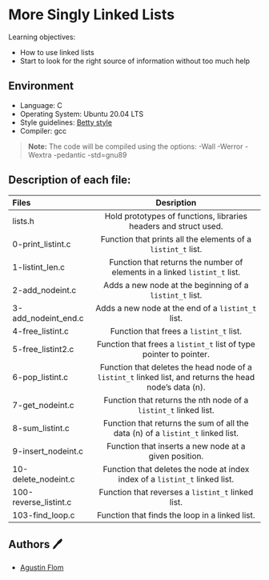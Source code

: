 # More Singly Linked Lists

Learning objectives:

* How to use linked lists
* Start to look for the right source of information without too much help

## Environment 
* Language: C
* Operating System: Ubuntu 20.04 LTS
* Style guidelines: [Betty style](https://github.com/holbertonschool/Betty/wiki)
* Compiler: gcc 
 > **Note:** The code will be compiled using the options: -Wall -Werror -Wextra -pedantic -std=gnu89

## Description of each file:

| Files          |Desription
|:----------------|:-------------------------------:|
|lists.h |Hold prototypes of functions, libraries headers and struct used.
|0-print_listint.c |Function that prints all the elements of a ``listint_t`` list.
|1-listint_len.c |Function that returns the number of elements in a linked ``listint_t`` list.
|2-add_nodeint.c |Adds a new node at the beginning of a ``listint_t`` list.
|3-add_nodeint_end.c |Adds a new node at the end of a ``listint_t`` list.
|4-free_listint.c |Function that frees a ``listint_t`` list.
|5-free_listint2.c |Function that frees a ``listint_t`` list of type pointer to pointer.
|6-pop_listint.c |Function that deletes the head node of a ``listint_t`` linked list, and returns the head node’s data (n).
|7-get_nodeint.c |Function that returns the nth node of a ``listint_t`` linked list.
|8-sum_listint.c |Function that returns the sum of all the data (n) of a ``listint_t`` linked list.
|9-insert_nodeint.c |Function that inserts a new node at a given position.
|10-delete_nodeint.c |Function that deletes the node at index index of a ``listint_t`` linked list.
|100-reverse_listint.c |Function that reverses a ``listint_t`` linked list.
|103-find_loop.c |Function that finds the loop in a linked list.

## Authors :pen:

* [Agustin Flom](https://www.linkedin.com/in/agustin-f/)
